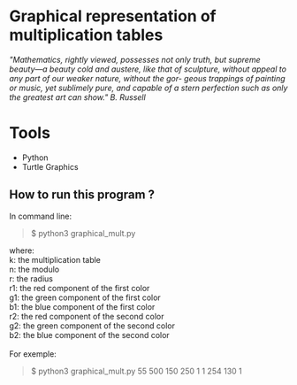 <!--
	@author: Olga Baitemirova
	First Year ULB project 
-->
# Graphical representation of multiplication tables

*"Mathematics, rightly viewed, possesses not only truth, but supreme beauty—a beauty cold and
austere, like that of sculpture, without appeal to any part of our weaker nature, without the gor-
geous trappings of painting or music, yet sublimely pure, and capable of a stern perfection such as
only the greatest art can show." B. Russell*


# Tools
- Python
- Turtle Graphics

## How to run this program ?
In command line:<br/>
> $ python3 graphical_mult.py <k> <n> <r> <r1> <g1> <b1> <r2> <g2> <b2>

where:<br/>
k: the multiplication table<br/>
n: the modulo<br/>
r: the radius<br/>
r1: the red component of the first color<br/>
g1: the green component of the first color<br/>
b1: the blue component of the first color<br/>
r2: the red component of the second color<br/>
g2: the green component of the second color<br/>
b2: the blue component of the second color<br/>
<br/>
For exemple:<br/>
> $ python3 graphical_mult.py 55 500 150 250 1 1 254 130 1
